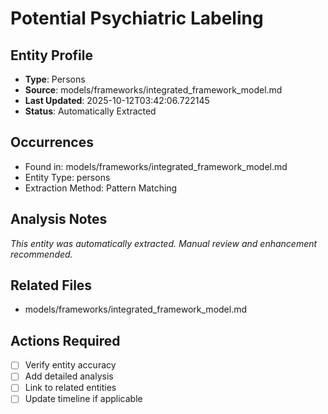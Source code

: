 # Potential Psychiatric Labeling

## Entity Profile
- **Type**: Persons
- **Source**: models/frameworks/integrated_framework_model.md
- **Last Updated**: 2025-10-12T03:42:06.722145
- **Status**: Automatically Extracted

## Occurrences
- Found in: models/frameworks/integrated_framework_model.md
- Entity Type: persons
- Extraction Method: Pattern Matching

## Analysis Notes
*This entity was automatically extracted. Manual review and enhancement recommended.*

## Related Files
- models/frameworks/integrated_framework_model.md

## Actions Required
- [ ] Verify entity accuracy
- [ ] Add detailed analysis
- [ ] Link to related entities
- [ ] Update timeline if applicable
